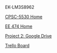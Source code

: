 EK-LM3S8962

[CPSC-5530 Home](http://oxconltd.com/SeattleU/cpsc5530.html)

[EE 474 Home](https://class.ee.washington.edu/474/peckol/)

[Project 2: Google Drive](https://drive.google.com/drive/folders/0B4bj2Lnl0WcbOTJOR0V5aklLb00)

[Trello Board](https://trello.com/b/FMF81zVa/arm-brewery)


